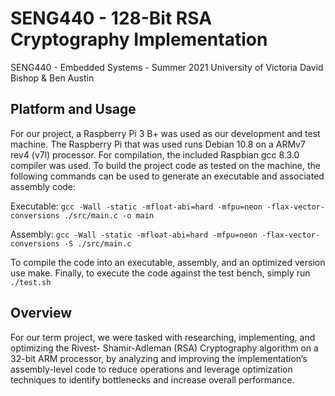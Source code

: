 # SENG440 - 128-Bit RSA Cryptography Implementation

SENG440 - Embedded Systems - Summer 2021
University of Victoria
David Bishop & Ben Austin

## Platform and Usage
For our project, a Raspberry Pi 3 B+ was used as our development and test machine. The Raspberry Pi that was used runs Debian 10.8 on a ARMv7 rev4 (v7l) processor. For compilation, the included Raspbian gcc 8.3.0 compiler was used. To build the project code as tested on the machine, the following commands can be used to generate an executable and associated assembly code:
  
Executable: 
`gcc -Wall -static -mfloat-abi=hard -mfpu=neon -flax-vector-conversions ./src/main.c -o main` 

Assembly: 
`gcc -Wall -static -mfloat-abi=hard -mfpu=neon -flax-vector-conversions -S ./src/main.c`

    
 To compile the code into an executable, assembly, and an optimized version use make. Finally, to execute the code against the test bench, simply run `./test.sh`

## Overview
For our term project, we were tasked with researching, implementing, and optimizing the Rivest- Shamir-Adleman (RSA) Cryptography algorithm on a 32-bit ARM processor, by analyzing and improving the implementation’s assembly-level code to reduce operations and leverage optimization techniques to identify bottlenecks and increase overall performance.
